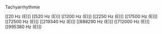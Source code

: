 Tachyarrhythmie

[[20 Hz (E)]]
[[520 Hz (E)]]
[[1200 Hz (E)]]
[[2250 Hz (E)]]
[[17500 Hz (E)]]
[[72500 Hz (E)]]
[[219340 Hz (E)]]
[[688290 Hz (E)]]
[[712000 Hz (E)]]
[[995380 Hz (E)]]